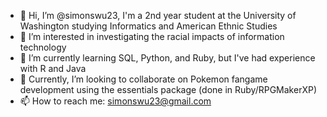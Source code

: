 - 👋 Hi, I’m @simonswu23, I'm a 2nd year student at the University of Washington studying Informatics and American Ethnic Studies
- 👀 I’m interested in investigating the racial impacts of information technology
- 🌱 I’m currently learning SQL, Python, and Ruby, but I've had experience with R and Java
- 💞️ Currently, I’m looking to collaborate on Pokemon fangame development using the essentials package (done in Ruby/RPGMakerXP)
- 📫 How to reach me: simonswu23@gmail.com

<!---
simonswu23/simonswu23 is a ✨ special ✨ repository because its `README.md` (this file) appears on your GitHub profile.
You can click the Preview link to take a look at your changes.
--->
